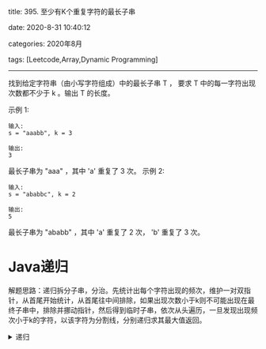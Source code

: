 title: 395. 至少有K个重复字符的最长子串

date: 2020-8-31 10:40:12

categories: 2020年8月

tags: [Leetcode,Array,Dynamic Programming]

---


找到给定字符串（由小写字符组成）中的最长子串 T ， 要求 T 中的每一字符出现次数都不少于 k 。输出 T 的长度。

<!-- more -->


示例 1:

    输入:
    s = "aaabb", k = 3
    
    输出:
    3

最长子串为 "aaa" ，其中 'a' 重复了 3 次。
示例 2:
    
    输入:
    s = "ababbc", k = 2
    
    输出:
    5

最长子串为 "ababb" ，其中 'a' 重复了 2 次， 'b' 重复了 3 次。

# Java递归

解题思路：递归拆分子串，分治。先统计出每个字符出现的频次，维护一对双指针，从首尾开始统计，从首尾往中间排除，如果出现次数小于k则不可能出现在最终子串中，排除并挪动指针，然后得到临时子串，依次从头遍历，一旦发现出现频次小于k的字符，以该字符为分割线，分别递归求其最大值返回。

<details>
    <summary>递归</summary>
    
    
```
class Solution {
    public int longestSubstring(String s, int k) {
        int len = s.length();
        if (len == 0 || k > len) return 0;
        if (k < 2) return len;

        return count(s.toCharArray(), k, 0, len - 1);
    }

    private static int count(char[] chars, int k, int p1, int p2) {
        if (p2 - p1 + 1 < k) return 0;
        int[] times = new int[26];  //  26个字母
        //  统计出现频次
        for (int i = p1; i <= p2; ++i) {
            ++times[chars[i] - 'a'];
        }
        //  如果该字符出现频次小于k，则不可能出现在结果子串中
        //  分别排除，然后挪动两个指针
        while (p2 - p1 + 1 >= k && times[chars[p1] - 'a'] < k) {
            ++p1;
        }
        while (p2 - p1 + 1 >= k && times[chars[p2] - 'a'] < k) {
            --p2;
        }

        if (p2 - p1 + 1 < k) return 0;
        //  得到临时子串，再递归处理
        for (int i = p1; i <= p2; ++i) {
            //  如果第i个不符合要求，切分成左右两段分别递归求得
            if (times[chars[i] - 'a'] < k) {
                return Math.max(count(chars, k, p1, i - 1), count(chars, k, i + 1, p2));
            }
        }
        return p2 - p1 + 1;
    }
}
```

</details>
